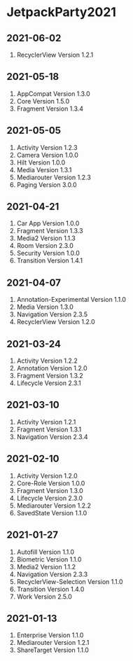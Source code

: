 # JetpackParty2021

## 2021-06-02
1. RecyclerView Version 1.2.1

## 2021-05-18
1. AppCompat Version 1.3.0
2. Core Version 1.5.0
3. Fragment Version 1.3.4

## 2021-05-05
1. Activity Version 1.2.3
2. Camera Version 1.0.0
3. Hilt Version 1.0.0
4. Media Version 1.3.1
5. Mediarouter Version 1.2.3
6. Paging Version 3.0.0

## 2021-04-21
1. Car App Version 1.0.0
2. Fragment Version 1.3.3
3. Media2 Version 1.1.3
4. Room Version 2.3.0
5. Security Version 1.0.0
6. Transition Version 1.4.1

## 2021-04-07
1. Annotation-Experimental Version 1.1.0
2. Media Version 1.3.0
3. Navigation Version 2.3.5
4. RecyclerView Version 1.2.0

## 2021-03-24
1. Activity Version 1.2.2
2. Annotation Version 1.2.0
3. Fragment Version 1.3.2
4. Lifecycle Version 2.3.1

## 2021-03-10
1. Activity Version 1.2.1
2. Fragment Version 1.3.1
3. Navigation Version 2.3.4

## 2021-02-10
1. Activity Version 1.2.0
2. Core-Role Version 1.0.0
3. Fragment Version 1.3.0
4. Lifecycle Version 2.3.0
5. Mediarouter Version 1.2.2
6. SavedState Version 1.1.0

## 2021-01-27
1. Autofill Version 1.1.0
2. Biometric Version 1.1.0
3. Media2 Version 1.1.2
4. Navigation Version 2.3.3
5. RecyclerView-Selection Version 1.1.0
6. Transition Version 1.4.0
7. Work Version 2.5.0

## 2021-01-13
1. Enterprise Version 1.1.0
2. Mediarouter Version 1.2.1
3. ShareTarget Version 1.1.0